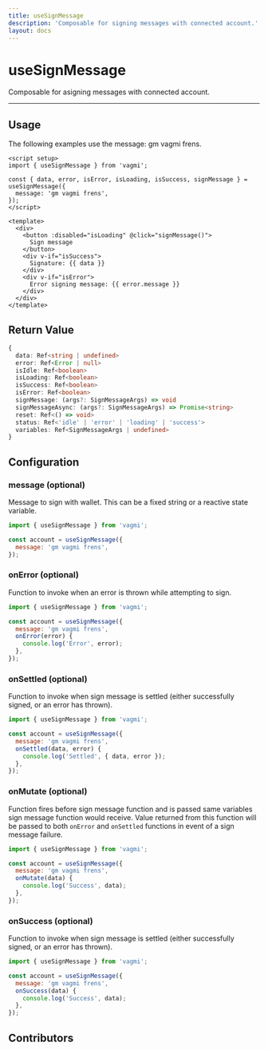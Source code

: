 ```yaml
---
title: useSignMessage
description: 'Composable for signing messages with connected account.'
layout: docs
---
```


# useSignMessage

Composable for asigning messages with connected account.

---
## Usage

The following examples use the message: gm vagmi frens.

```vue
<script setup>
import { useSignMessage } from 'vagmi';

const { data, error, isError, isLoading, isSuccess, signMessage } = useSignMessage({
  message: 'gm vagmi frens',
});
</script>

<template>
  <div>
    <button :disabled="isLoading" @click="signMessage()">
      Sign message
    </button>
    <div v-if="isSuccess">
      Signature: {{ data }}
    </div>
    <div v-if="isError">
      Error signing message: {{ error.message }}
    </div>
  </div>
</template>
```

## Return Value

```ts
{
  data: Ref<string | undefined>
  error: Ref<Error | null>
  isIdle: Ref<boolean>
  isLoading: Ref<boolean>
  isSuccess: Ref<boolean>
  isError: Ref<boolean>
  signMessage: (args?: SignMessageArgs) => void
  signMessageAsync: (args?: SignMessageArgs) => Promise<string>
  reset: Ref<() => void>
  status: Ref<'idle' | 'error' | 'loading' | 'success'>
  variables: Ref<SignMessageArgs | undefined>
}
```


## Configuration

### message (optional)

Message to sign with wallet. This can be a fixed string or a reactive state variable.

```js
import { useSignMessage } from 'vagmi';

const account = useSignMessage({
  message: 'gm vagmi frens',
});
```

### onError (optional)

Function to invoke when an error is thrown while attempting to sign.

```js
import { useSignMessage } from 'vagmi';

const account = useSignMessage({
  message: 'gm vagmi frens',
  onError(error) {
    console.log('Error', error);
  },
});
```

### onSettled (optional)

Function to invoke when sign message is settled (either successfully signed, or an error has thrown).

```js
import { useSignMessage } from 'vagmi';

const account = useSignMessage({
  message: 'gm vagmi frens',
  onSettled(data, error) {
    console.log('Settled', { data, error });
  },
});
```

### onMutate (optional)

Function fires before sign message function and is passed same variables sign message function would receive. Value returned from this function will be passed to both `onError` and `onSettled` functions in event of a sign message failure.

```js
import { useSignMessage } from 'vagmi';

const account = useSignMessage({
  message: 'gm vagmi frens',
  onMutate(data) {
    console.log('Success', data);
  },
});
```


### onSuccess (optional)

Function to invoke when sign message is settled (either successfully signed, or an error has thrown).

```js
import { useSignMessage } from 'vagmi';

const account = useSignMessage({
  message: 'gm vagmi frens',
  onSuccess(data) {
    console.log('Success', data);
  },
});
```

## Contributors
<Contributors fn="useSignMessage"></Contributors>
